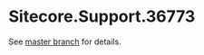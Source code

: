 # Sitecore.Support.36773

See [master branch](https://github.com/sitecoresupport/Sitecore.Support.36773) for details.